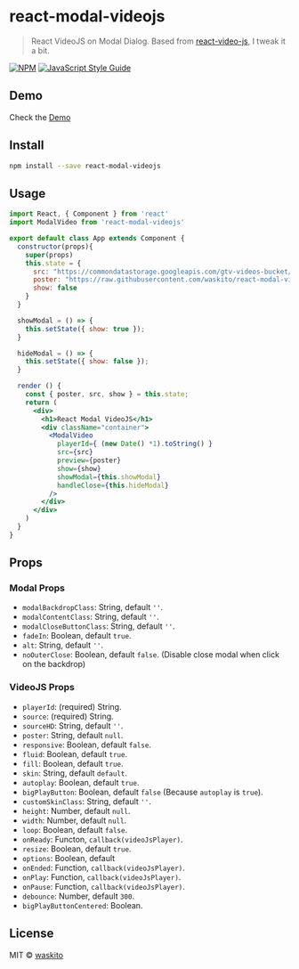 # react-modal-videojs

> React VideoJS on Modal Dialog. Based from [react-video-js](https://github.com/sylvesteraswin/react-video-js), I tweak it a bit.

[![NPM](https://img.shields.io/npm/v/react-modal-videojs.svg)](https://www.npmjs.com/package/react-modal-videojs) [![JavaScript Style Guide](https://img.shields.io/badge/code_style-standard-brightgreen.svg)](https://standardjs.com)

## Demo

Check the [Demo](https://waskito.github.io/react-modal-videojs)

## Install

```bash
npm install --save react-modal-videojs
```

## Usage

```jsx
import React, { Component } from 'react'
import ModalVideo from 'react-modal-videojs'

export default class App extends Component {
  constructor(props){
    super(props)
    this.state = {
      src: "https://commondatastorage.googleapis.com/gtv-videos-bucket/sample/ElephantsDream.mp4",
      poster: "https://raw.githubusercontent.com/waskito/react-modal-videojs/master/example/public/preview.png",
      show: false
    }
  }

  showModal = () => {
    this.setState({ show: true });
  }

  hideModal = () => {
    this.setState({ show: false });
  }

  render () {
    const { poster, src, show } = this.state;
    return (
      <div>
        <h1>React Modal VideoJS</h1>
        <div className="container">
          <ModalVideo
            playerId={ (new Date() *1).toString() }
            src={src}
            preview={poster}
            show={show}
            showModal={this.showModal}
            handleClose={this.hideModal}
          />
        </div>
      </div>
    )
  }
}

```

## Props

### Modal Props
* `modalBackdropClass`: String, default `''`.
* `modalContentClass`: String, default `''`.
* `modalCloseButtonClass`: String, default `''`.
* `fadeIn`: Boolean, default `true`.
* `alt`: String, default `''`.
* `noOuterClose`: Boolean, default `false`. (Disable close modal when click on the backdrop)

### VideoJS Props
* `playerId`: (required) String.
* `source`: (required) String.
* `sourceHD`: String, default `''`.
* `poster`: String, default `null`.
* `responsive`: Boolean, default `false`.
* `fluid`: Boolean, default `true`.
* `fill`: Boolean, default `true`.
* `skin`: String, default `default`.
* `autoplay`: Boolean, default `true`.
* `bigPlayButton`: Boolean, default `false` (Because `autoplay` is `true`).
* `customSkinClass`: String, default `''`.
* `height`: Number, default `null`.
* `width`: Number, default `null`.
* `loop`: Boolean, default `false`.
* `onReady`: Functon, `callback(videoJsPlayer)`.
* `resize`: Boolean, default `true`.
* `options`: Boolean, default
* `onEnded`: Function, `callback(videoJsPlayer)`.
* `onPlay`: Function, `callback(videoJsPlayer)`.
* `onPause`: Function, `callback(videoJsPlayer)`.
* `debounce`: Number, default `300`.
* `bigPlayButtonCentered`: Boolean.

## License

MIT © [waskito](https://github.com/waskito)
